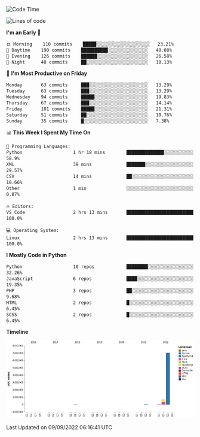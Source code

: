 <!--START_SECTION:waka-->
![Code Time](http://img.shields.io/badge/Code%20Time-1%2C821%20hrs%2018%20mins-blue)

![Lines of code](https://img.shields.io/badge/From%20Hello%20World%20I%27ve%20Written-8%20Million%20lines%20of%20code-blue)

**I'm an Early 🐤** 

```text
🌞 Morning    110 commits    █████░░░░░░░░░░░░░░░░░░░░   23.21% 
🌆 Daytime    190 commits    ██████████░░░░░░░░░░░░░░░   40.08% 
🌃 Evening    126 commits    ██████░░░░░░░░░░░░░░░░░░░   26.58% 
🌙 Night      48 commits     ██░░░░░░░░░░░░░░░░░░░░░░░   10.13%

```
📅 **I'm Most Productive on Friday** 

```text
Monday       63 commits     ███░░░░░░░░░░░░░░░░░░░░░░   13.29% 
Tuesday      63 commits     ███░░░░░░░░░░░░░░░░░░░░░░   13.29% 
Wednesday    94 commits     █████░░░░░░░░░░░░░░░░░░░░   19.83% 
Thursday     67 commits     ███░░░░░░░░░░░░░░░░░░░░░░   14.14% 
Friday       101 commits    █████░░░░░░░░░░░░░░░░░░░░   21.31% 
Saturday     51 commits     ██░░░░░░░░░░░░░░░░░░░░░░░   10.76% 
Sunday       35 commits     █░░░░░░░░░░░░░░░░░░░░░░░░   7.38%

```


📊 **This Week I Spent My Time On** 

```text
💬 Programming Languages: 
Python                   1 hr 18 mins        ██████████████░░░░░░░░░░░   58.9% 
XML                      39 mins             ███████░░░░░░░░░░░░░░░░░░   29.57% 
CSV                      14 mins             ██░░░░░░░░░░░░░░░░░░░░░░░   10.66% 
Other                    1 min               ░░░░░░░░░░░░░░░░░░░░░░░░░   0.87%

🔥 Editors: 
VS Code                  2 hrs 13 mins       █████████████████████████   100.0%

💻 Operating System: 
Linux                    2 hrs 13 mins       █████████████████████████   100.0%

```

**I Mostly Code in Python** 

```text
Python                   10 repos            ████████░░░░░░░░░░░░░░░░░   32.26% 
JavaScript               6 repos             ████░░░░░░░░░░░░░░░░░░░░░   19.35% 
PHP                      3 repos             ██░░░░░░░░░░░░░░░░░░░░░░░   9.68% 
HTML                     2 repos             █░░░░░░░░░░░░░░░░░░░░░░░░   6.45% 
SCSS                     2 repos             █░░░░░░░░░░░░░░░░░░░░░░░░   6.45%

```


**Timeline**

![Chart not found](https://raw.githubusercontent.com/telesoho/telesoho/master/charts/bar_graph.png) 


 Last Updated on 09/09/2022 06:16:41 UTC
<!--END_SECTION:waka-->


<!--
**telesoho/telesoho** is a ✨ _special_ ✨ repository because its `README.md` (this file) appears on your GitHub profile.

Here are some ideas to get you started:

- 🔭 I’m currently working on ...
- 🌱 I’m currently learning ...
- 👯 I’m looking to collaborate on ...
- 🤔 I’m looking for help with ...
- 💬 Ask me about ...
- 📫 How to reach me: ...
- 😄 Pronouns: ...
- ⚡ Fun fact: ...
-->
